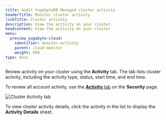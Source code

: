 ```yaml
---
title: Audit YugabyteDB Managed cluster activity
headerTitle: Monitor cluster activity
linkTitle: Cluster activity
description: View the activity on your cluster.
headcontent: View the activity on your cluster
menu:
  preview_yugabyte-cloud:
    identifier: monitor-activity
    parent: cloud-monitor
    weight: 600
type: docs
---
```


Review activity on your cluster using the **Activity** tab. The tab lists cluster activity, including the activity type, status, start time, and end time.

To review all account activity, use the [**Activity** tab](../../cloud-secure-clusters/cloud-activity/) on the **Security** page.

![Cluster Activity tab](/images/yb-cloud/cloud-clusters-activity.png)

To view cluster activity details, click the activity in the list to display the **Activity Details** sheet.

<!--
## Logged activity

The following table lists the cluster activity that is logged.

| Source | Activity |
| :----- | :------- |
| Cluster | Create cluster<br>Edit cluster<br>Upgrade cluster<br>Pause cluster<br>Resume cluster |
| CMK | Enable CMK<br>Disable CMK<br>Rotate CMK Configuration |
| Read Replica | Create read replica<br>Edit read replica<br>Delete read replica |
| Allow List | Edit IP Allow Lists |
| Metrics Export | Add metrics export<br>Pause metrics export<br>Resume metrics export<br>Remove metrics export |
| Backup | Create backup<br>Delete backup<br>Restore backup | -->
